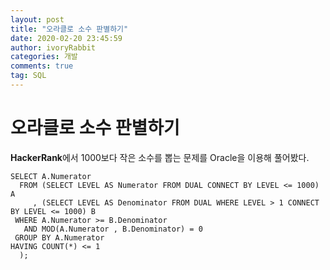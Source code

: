 ```yaml
---
layout: post
title: "오라클로 소수 판별하기"
date: 2020-02-20 23:45:59
author: ivoryRabbit
categories: 개발
comments: true
tag: SQL
---
```


# 오라클로 소수 판별하기

**HackerRank**에서 1000보다 작은 소수를 뽑는 문제를 Oracle을 이용해 풀어봤다.

```{sql}
SELECT A.Numerator
  FROM (SELECT LEVEL AS Numerator FROM DUAL CONNECT BY LEVEL <= 1000) A
     , (SELECT LEVEL AS Denominator FROM DUAL WHERE LEVEL > 1 CONNECT BY LEVEL <= 1000) B
 WHERE A.Numerator >= B.Denominator
   AND MOD(A.Numerator , B.Denominator) = 0
 GROUP BY A.Numerator
HAVING COUNT(*) <= 1
  );
```
